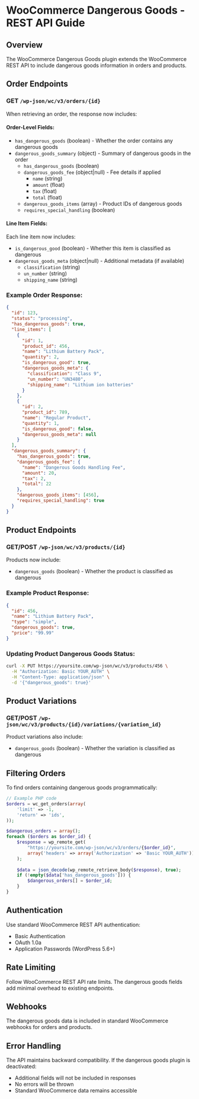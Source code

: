 # WooCommerce Dangerous Goods - REST API Guide

## Overview

The WooCommerce Dangerous Goods plugin extends the WooCommerce REST API to include dangerous goods information in orders and products.

## Order Endpoints

### GET `/wp-json/wc/v3/orders/{id}`

When retrieving an order, the response now includes:

#### Order-Level Fields:
- `has_dangerous_goods` (boolean) - Whether the order contains any dangerous goods
- `dangerous_goods_summary` (object) - Summary of dangerous goods in the order
  - `has_dangerous_goods` (boolean)
  - `dangerous_goods_fee` (object|null) - Fee details if applied
    - `name` (string)
    - `amount` (float)
    - `tax` (float)
    - `total` (float)
  - `dangerous_goods_items` (array) - Product IDs of dangerous goods
  - `requires_special_handling` (boolean)

#### Line Item Fields:
Each line item now includes:
- `is_dangerous_good` (boolean) - Whether this item is classified as dangerous
- `dangerous_goods_meta` (object|null) - Additional metadata (if available)
  - `classification` (string)
  - `un_number` (string)
  - `shipping_name` (string)

### Example Order Response:
```json
{
  "id": 123,
  "status": "processing",
  "has_dangerous_goods": true,
  "line_items": [
    {
      "id": 1,
      "product_id": 456,
      "name": "Lithium Battery Pack",
      "quantity": 2,
      "is_dangerous_good": true,
      "dangerous_goods_meta": {
        "classification": "Class 9",
        "un_number": "UN3480",
        "shipping_name": "Lithium ion batteries"
      }
    },
    {
      "id": 2,
      "product_id": 789,
      "name": "Regular Product",
      "quantity": 1,
      "is_dangerous_good": false,
      "dangerous_goods_meta": null
    }
  ],
  "dangerous_goods_summary": {
    "has_dangerous_goods": true,
    "dangerous_goods_fee": {
      "name": "Dangerous Goods Handling Fee",
      "amount": 20,
      "tax": 2,
      "total": 22
    },
    "dangerous_goods_items": [456],
    "requires_special_handling": true
  }
}
```

## Product Endpoints

### GET/POST `/wp-json/wc/v3/products/{id}`

Products now include:
- `dangerous_goods` (boolean) - Whether the product is classified as dangerous

### Example Product Response:
```json
{
  "id": 456,
  "name": "Lithium Battery Pack",
  "type": "simple",
  "dangerous_goods": true,
  "price": "99.99"
}
```

### Updating Product Dangerous Goods Status:
```bash
curl -X PUT https://yoursite.com/wp-json/wc/v3/products/456 \
  -H "Authorization: Basic YOUR_AUTH" \
  -H "Content-Type: application/json" \
  -d '{"dangerous_goods": true}'
```

## Product Variations

### GET/POST `/wp-json/wc/v3/products/{id}/variations/{variation_id}`

Product variations also include:
- `dangerous_goods` (boolean) - Whether the variation is classified as dangerous

## Filtering Orders

To find orders containing dangerous goods programmatically:

```php
// Example PHP code
$orders = wc_get_orders(array(
    'limit' => -1,
    'return' => 'ids',
));

$dangerous_orders = array();
foreach ($orders as $order_id) {
    $response = wp_remote_get(
        "https://yoursite.com/wp-json/wc/v3/orders/{$order_id}",
        array('headers' => array('Authorization' => 'Basic YOUR_AUTH'))
    );
    
    $data = json_decode(wp_remote_retrieve_body($response), true);
    if (!empty($data['has_dangerous_goods'])) {
        $dangerous_orders[] = $order_id;
    }
}
```

## Authentication

Use standard WooCommerce REST API authentication:
- Basic Authentication
- OAuth 1.0a
- Application Passwords (WordPress 5.6+)

## Rate Limiting

Follow WooCommerce REST API rate limits. The dangerous goods fields add minimal overhead to existing endpoints.

## Webhooks

The dangerous goods data is included in standard WooCommerce webhooks for orders and products.

## Error Handling

The API maintains backward compatibility. If the dangerous goods plugin is deactivated:
- Additional fields will not be included in responses
- No errors will be thrown
- Standard WooCommerce data remains accessible